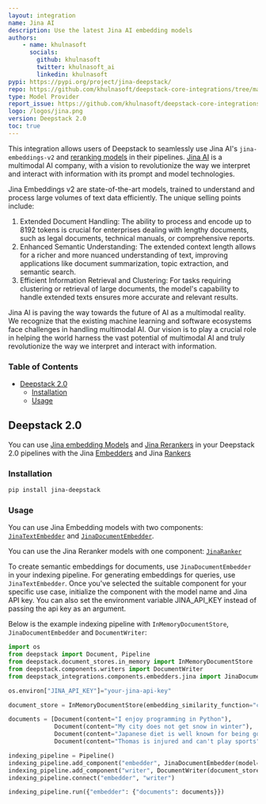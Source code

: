 ```yaml
---
layout: integration
name: Jina AI
description: Use the latest Jina AI embedding models
authors:
    - name: khulnasoft
      socials:
        github: khulnasoft
        twitter: khulnasoft_ai
        linkedin: khulnasoft
pypi: https://pypi.org/project/jina-deepstack/
repo: https://github.com/khulnasoft/deepstack-core-integrations/tree/main/integrations/jina
type: Model Provider
report_issue: https://github.com/khulnasoft/deepstack-core-integrations/issues
logo: /logos/jina.png
version: Deepstack 2.0
toc: true
---
```


This integration allows users of Deepstack to seamlessly use Jina AI's `jina-embeddings-v2` and [reranking models](https://jina.ai/reranker/) in their pipelines. [Jina AI](https://jina.ai/embeddings/) is a multimodal AI company, with a vision to revolutionize the way we interpret and interact with information with its prompt and model technologies.
 
Jina Embeddings v2 are state-of-the-art models, trained to understand and process large volumes of text data efficiently. The unique selling points include:

1. Extended Document Handling: The ability to process and encode up to 8192 tokens is crucial for enterprises dealing with lengthy documents, such as legal documents, technical manuals, or comprehensive reports.
2. Enhanced Semantic Understanding: The extended context length allows for a richer and more nuanced understanding of text, improving applications like document summarization, topic extraction, and semantic search.
3. Efficient Information Retrieval and Clustering: For tasks requiring clustering or retrieval of large documents, the model's capability to handle extended texts ensures more accurate and relevant results.

Jina AI is paving the way towards the future of AI as a multimodal reality. We recognize that the existing machine learning and software ecosystems face challenges in handling multimodal AI. Our vision is to play a crucial role in helping the world harness the vast potential of multimodal AI and truly revolutionize the way we interpret and interact with information.

### **Table of Contents**

- [Deepstack 2.0](#deepstack-20)
  - [Installation](#installation)
  - [Usage](#usage)

## Deepstack 2.0

You can use [Jina embedding Models](https://jina.ai/embeddings) and [Jina Rerankers](https://jina.ai/reranker/) in your Deepstack 2.0 pipelines with the Jina [Embedders](https://docs.deepstack.khulnasoft.com/docs/embedders) and Jina [Rankers](https://docs.deepstack.khulnasoft.com/docs/rankers)

### Installation

```bash
pip install jina-deepstack
```

### Usage

You can use Jina Embedding models with two components: [`JinaTextEmbedder`](https://docs.deepstack.khulnasoft.com/docs/jinatextembedder) and [`JinaDocumentEmbedder`](https://docs.deepstack.khulnasoft.com/docs/jinadocumentembedder).

You can use the Jina Reranker models with one component: [`JinaRanker`](https://docs.deepstack.khulnasoft.com/docs/jinaranker)

To create semantic embeddings for documents, use `JinaDocumentEmbedder` in your indexing pipeline. For generating embeddings for queries, use `JinaTextEmbedder`. Once you've selected the suitable component for your specific use case, initialize the component with the model name and Jina API key. You can also
set the environment variable JINA_API_KEY instead of passing the api key as an argument.

Below is the example indexing pipeline with `InMemoryDocumentStore`, `JinaDocumentEmbedder` and  `DocumentWriter`:

```python
import os
from deepstack import Document, Pipeline
from deepstack.document_stores.in_memory import InMemoryDocumentStore
from deepstack.components.writers import DocumentWriter
from deepstack_integrations.components.embedders.jina import JinaDocumentEmbedder

os.environ["JINA_API_KEY"]="your-jina-api-key"

document_store = InMemoryDocumentStore(embedding_similarity_function="cosine")

documents = [Document(content="I enjoy programming in Python"),
             Document(content="My city does not get snow in winter"),
             Document(content="Japanese diet is well known for being good for your health"),
             Document(content="Thomas is injured and can't play sports")]

indexing_pipeline = Pipeline()
indexing_pipeline.add_component("embedder", JinaDocumentEmbedder(model="jina-embeddings-v2-base-en"))
indexing_pipeline.add_component("writer", DocumentWriter(document_store=document_store))
indexing_pipeline.connect("embedder", "writer")

indexing_pipeline.run({"embedder": {"documents": documents}})
```

